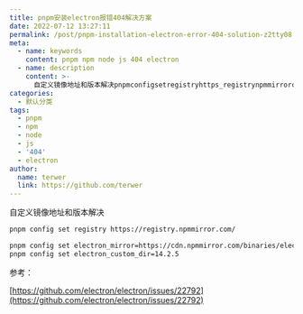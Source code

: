 ```yaml
---
title: pnpm安装electron报错404解决方案
date: 2022-07-12 13:27:11
permalink: /post/pnpm-installation-electron-error-404-solution-z2tty08.html
meta:
  - name: keywords
    content: pnpm npm node js 404 electron
  - name: description
    content: >-
      自定义镜像地址和版本解决pnpmconfigsetregistryhttps_registrynpmmirrorcompnpmconfigsetelectron_mirror=https_cdnnpmmirrorcombinarieselectronpnpmconfigsetelectron_custom_dir=参考_https_githubcomelectronelectronissues‍
categories:
  - 默认分类
tags:
  - pnpm
  - npm
  - node
  - js
  - '404'
  - electron
author:
  name: terwer
  link: https://github.com/terwer
---
```



自定义镜像地址和版本解决

```bash
pnpm config set registry https://registry.npmmirror.com/

pnpm config set electron_mirror=https://cdn.npmmirror.com/binaries/electron/ 
pnpm config set electron_custom_dir=14.2.5
```

参考：

[https://github.com/electron/electron/issues/22792](https://github.com/electron/electron/issues/22792)

‍
